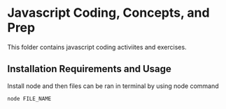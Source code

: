 # Javascript Coding, Concepts, and Prep

This folder contains javascript coding activiites and exercises.

## Installation Requirements and Usage
Install node and then files can be ran in terminal by using node command
```
node FILE_NAME
```
